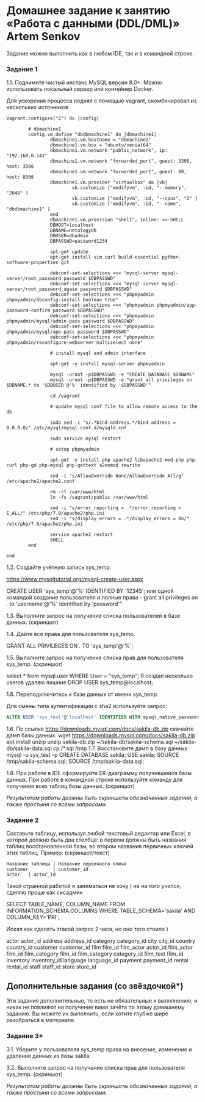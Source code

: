 # Домашнее задание к занятию «Работа с данными (DDL/DML)» Artem Senkov

Задание можно выполнить как в любом IDE, так и в командной строке.

### Задание 1
1.1. Поднимите чистый инстанс MySQL версии 8.0+. Можно использовать локальный сервер или контейнер Docker.

Для ускорения процесса поднял с помощью vagrant, скомбинировал из нескольких источников
```
Vagrant.configure("2") do |config|

        # dbmachine1
        config.vm.define "dbdbmachine1" do |dbmachine1|
                dbmachine1.vm.hostname = "dbmachine1"
                dbmachine1.vm.box = "ubuntu/xenial64"
                dbmachine1.vm.network "public_network", ip: "192.168.0.141"
				dbmachine1.vm.network "forwarded_port", guest: 3306, host: 3306
				dbmachine1.vm.network "forwarded_port", guest: 80, host: 8306
                dbmachine1.vm.provider "virtualbox" do |vb|
                        vb.customize ["modifyvm", :id, "--memory", "2048" ]
                        vb.customize ["modifyvm", :id, "--cpus", "2" ]
                        vb.customize ["modifyvm", :id, "--name", "dbdbmachine1" ]
                end
                dbmachine1.vm.provision "shell", inline: <<-SHELL
                DBHOST=localhost
                DBNAME=netologydb
                DBUSER=dbadmin
                DBPASSWD=password1234

                apt-get update
                apt-get install vim curl build-essential python-software-properties git

                debconf-set-selections <<< "mysql-server mysql-server/root_password password $DBPASSWD"
                debconf-set-selections <<< "mysql-server mysql-server/root_password_again password $DBPASSWD"
                debconf-set-selections <<< "phpmyadmin phpmyadmin/dbconfig-install boolean true"
                debconf-set-selections <<< "phpmyadmin phpmyadmin/app-password-confirm password $DBPASSWD"
                debconf-set-selections <<< "phpmyadmin phpmyadmin/mysql/admin-pass password $DBPASSWD"
                debconf-set-selections <<< "phpmyadmin phpmyadmin/mysql/app-pass password $DBPASSWD"
                debconf-set-selections <<< "phpmyadmin phpmyadmin/reconfigure-webserver multiselect none"

                # install mysql and admin interface

                apt-get -y install mysql-server phpmyadmin

                mysql -uroot -p$DBPASSWD -e "CREATE DATABASE $DBNAME"
                mysql -uroot -p$DBPASSWD -e "grant all privileges on $DBNAME.* to '$DBUSER'@'%' identified by '$DBPASSWD'"

                cd /vagrant

                # update mysql conf file to allow remote access to the db

                sudo sed -i "s/.*bind-address.*/bind-address = 0.0.0.0/" /etc/mysql/mysql.conf.d/mysqld.cnf

                sudo service mysql restart

                # setup phpmyadmin

                apt-get -y install php apache2 libapache2-mod-php php-curl php-gd php-mysql php-gettext a2enmod rewrite

                sed -i "s/AllowOverride None/AllowOverride All/g" /etc/apache2/apache2.conf

                rm -rf /var/www/html
                ln -fs /vagrant/public /var/www/html

                sed -i "s/error_reporting = .*/error_reporting = E_ALL/" /etc/php/7.0/apache2/php.ini
                sed -i "s/display_errors = .*/display_errors = On/" /etc/php/7.0/apache2/php.ini

                service apache2 restart 
                SHELL
        end

end
```

1.2. Создайте учётную запись sys_temp. 

https://www.mysqltutorial.org/mysql-create-user.aspx

CREATE USER 'sys_temp'@'%' IDENTIFIED BY '12345';
или одной командой создание пользователя и полные права - 
grant all privileges on *.* to 'username'@'%' identified by 'password'"

1.3. Выполните запрос на получение списка пользователей в базе данных. (скриншот)



1.4. Дайте все права для пользователя sys_temp. 

GRANT ALL PRIVILEGES ON *.* TO 'sys_temp'@'%';

1.5. Выполните запрос на получение списка прав для пользователя sys_temp. (скриншот)

select * from mysql.user WHERE  User = "sys_temp";
Я создал нескольео userов
удаляю лишние
DROP USER sys_temp@localhost;


1.6. Переподключитесь к базе данных от имени sys_temp.

Для смены типа аутентификации с sha2 используйте запрос: 
```sql
ALTER USER 'sys_test'@'localhost' IDENTIFIED WITH mysql_native_password BY 'password';
```
1.6. По ссылке https://downloads.mysql.com/docs/sakila-db.zip скачайте дамп базы данных.
wget https://downloads.mysql.com/docs/sakila-db.zip
apt install unzip
unzip sakila-db.zip
~/sakila-db/sakila-schema.sql
~/sakila-db/sakila-data.sql
cp /*.sql /tmp
1.7. Восстановите дамп в базу данных.
mysql -u sys_test -p
CREATE DATABASE sakila;
USE sakila;
SOURCE /tmp/sakila-schema.sql;
SOURCE /tmp/sakila-data.sql;


1.8. При работе в IDE сформируйте ER-диаграмму получившейся базы данных. При работе в командной строке используйте команду для получения всех таблиц базы данных. (скриншот)

*Результатом работы должны быть скриншоты обозначенных заданий, а также простыня со всеми запросами.*


### Задание 2
Составьте таблицу, используя любой текстовый редактор или Excel, в которой должно быть два столбца: в первом должны быть названия таблиц восстановленной базы, во втором названия первичных ключей этих таблиц. Пример: (скриншот/текст)
```
Название таблицы | Название первичного ключа
customer         | customer_id
actor	| actor_id

```
Такой странной работой я заниматься не хочу ) не на того учился, сделяю проще как сисадмин

SELECT TABLE_NAME, COLUMN_NAME 
FROM INFORMATION_SCHEMA.COLUMNS
WHERE TABLE_SCHEMA='sakila'
	AND COLUMN_KEY='PRI';

 Искал как сделать зтакой запрос 2 часа, но оно того стоило )

actor	actor_id
address	address_id
category	category_id
city	city_id
country	country_id
customer	customer_id
film	film_id
film_actor	actor_id
film_actor	film_id
film_category	film_id
film_category	category_id
film_text	film_id
inventory	inventory_id
language	language_id
payment	payment_id
rental	rental_id
staff	staff_id
store	store_id



## Дополнительные задания (со звёздочкой*)
Эти задания дополнительные, то есть не обязательные к выполнению, и никак не повлияют на получение вами зачёта по этому домашнему заданию. Вы можете их выполнить, если хотите глубже шире разобраться в материале.

### Задание 3*
3.1. Уберите у пользователя sys_temp права на внесение, изменение и удаление данных из базы sakila.



3.2. Выполните запрос на получение списка прав для пользователя sys_temp. (скриншот)

*Результатом работы должны быть скриншоты обозначенных заданий, а также простыня со всеми запросами.*
